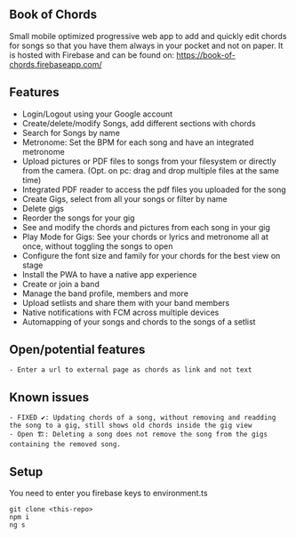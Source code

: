 ## Book of Chords
Small mobile optimized progressive web app to add and quickly edit chords for songs so that you have them always in your pocket and not on paper. It is hosted with Firebase and can be found on: https://book-of-chords.firebaseapp.com/

## Features
- Login/Logout using your Google account
- Create/delete/modify Songs, add different sections with chords
- Search for Songs by name
- Metronome: Set the BPM for each song and have an integrated metronome 
- Upload pictures or PDF files to songs from your filesystem or directly from the camera. (Opt. on pc: drag and drop multiple files at the same time)
- Integrated PDF reader to access the pdf files you uploaded for the song
- Create Gigs, select from all your songs or filter by name
- Delete gigs
- Reorder the songs for your gig
- See and modify the chords and pictures from each song in your gig
- Play Mode for Gigs: See your chords or lyrics and metronome all at once, without toggling the songs to open
- Configure the font size and family for your chords for the best view on stage
- Install the PWA to have a native app experience
- Create or join a band
- Manage the band profile, members and more
- Upload setlists and share them with your band members
- Native notifications with FCM across multiple devices
- Automapping of your songs and chords to the songs of a setlist

## Open/potential features
```
- Enter a url to external page as chords as link and not text
```

## Known issues
```
- FIXED ✔: Updating chords of a song, without removing and readding the song to a gig, still shows old chords inside the gig view
- Open 🏗: Deleting a song does not remove the song from the gigs containing the removed song. 
```

## Setup

You need to enter you firebase keys to environment.ts

```
git clone <this-repo>
npm i
ng s
```

